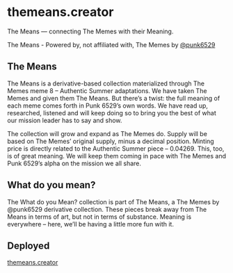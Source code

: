 # themeans.creator

The Means — connecting The Memes with their Meaning.

The Means - Powered by, not affiliated with, The Memes by [@punk6529](https://twitter.com/punk6529)

## The Means

The Means is a derivative-based collection materialized through The Memes meme 8 – Authentic Summer adaptations. We have taken The Memes and given them The Means. But there’s a twist: the full meaning of each meme comes forth in Punk 6529’s own words. We have read up, researched, listened and will keep doing so to bring you the best of what our mission leader has to say and show.

The collection will grow and expand as The Memes do. Supply will be based on The Memes’ original supply, minus a decimal position. Minting price is directly related to the Authentic Summer piece – 0.04269. This, too, is of great meaning. We will keep them coming in pace with The Memes and Punk 6529’s alpha on the mission we all share.

## What do you mean?
The What do you Mean? collection is part of The Means, a The Memes by @punk6529 derivative collection. These pieces break away from The Means in terms of art, but not in terms of substance. Meaning is everywhere – here, we’ll be having a little more fun with it.

## Deployed

[themeans.creator](https://themeans.creator)
